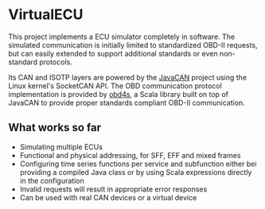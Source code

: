 # VirtualECU

This project implements a ECU simulator completely in software. The simulated communication is initially limited to standardized OBD-II requests, but can easily extended to support additional standards or even non-standard protocols.

Its CAN and ISOTP layers are powered by the [JavaCAN](https://github.com/pschichtel/JavaCAN) project using the Linux kernel's SocketCAN API. The OBD communication protocol implementation is provided by [obd4s](https://github.com/pschichtel/obd4s), a Scala library built on top of JavaCAN to provide proper standards compliant OBD-II communication.

## What works so far

* Simulating multiple ECUs
* Functional and physical addressing, for SFF, EFF and mixed frames
* Configuring time series functions per service and subfunction either bei providing a compiled Java class or by using Scala expressions directly in the configuration
* Invalid requests will result in appropriate error responses
* Can be used with real CAN devices or a virtual device
